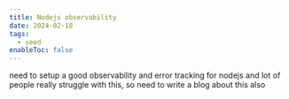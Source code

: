 ```yaml
---
title: Nodejs observability
date: 2024-02-18
tags:
  - seed
enableToc: false
---
```

need to setup a good observability and error tracking for nodejs and lot of people really struggle with this, so need to write a blog about this also